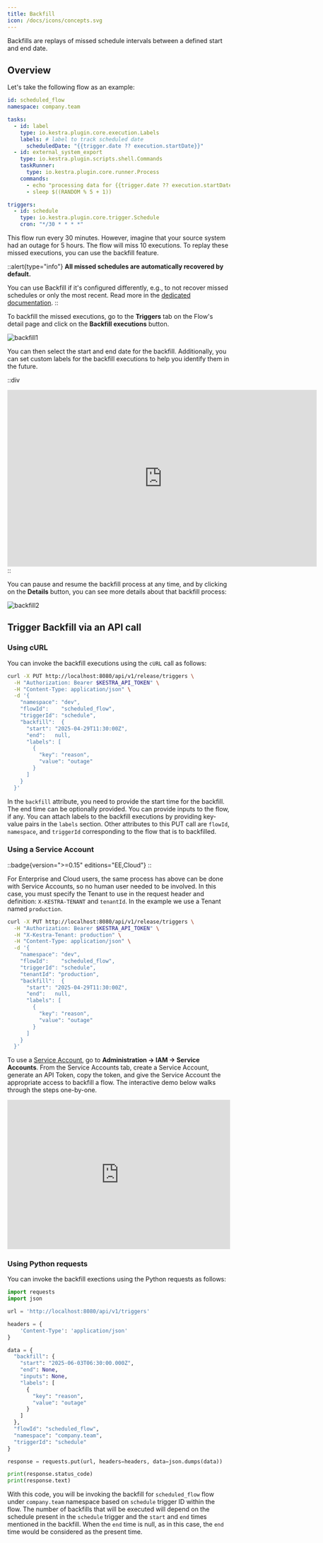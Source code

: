 ```yaml
---
title: Backfill
icon: /docs/icons/concepts.svg
---
```


Backfills are replays of missed schedule intervals between a defined start and end date.

## Overview

Let's take the following flow as an example:

```yaml
id: scheduled_flow
namespace: company.team

tasks:
  - id: label
    type: io.kestra.plugin.core.execution.Labels
    labels: # label to track scheduled date
      scheduledDate: "{{trigger.date ?? execution.startDate}}"
  - id: external_system_export
    type: io.kestra.plugin.scripts.shell.Commands
    taskRunner:
      type: io.kestra.plugin.core.runner.Process
    commands:
      - echo "processing data for {{trigger.date ?? execution.startDate}}"
      - sleep $((RANDOM % 5 + 1))

triggers:
  - id: schedule
    type: io.kestra.plugin.core.trigger.Schedule
    cron: "*/30 * * * *"
```

This flow run every 30 minutes. However, imagine that your source system had an outage for 5 hours. The flow will miss 10 executions. To replay these missed executions, you can use the backfill feature.

::alert{type="info"}
**All missed schedules are automatically recovered by default.**

You can use Backfill if it's configured differently, e.g., to not recover missed schedules or only the most recent. Read more in the [dedicated documentation](../04.workflow-components/07.triggers/01.schedule-trigger.md#recover-missed-schedules).
::

To backfill the missed executions, go to the **Triggers** tab on the Flow's detail page and click on the **Backfill executions** button.

![backfill1](/docs/workflow-components/backfill1.png)

You can then select the start and end date for the backfill. Additionally, you can set custom labels for the backfill executions to help you identify them in the future.

::div
<iframe width="700" height="400" src="https://www.youtube.com/embed/iVTrBdYGbew?si=3GFA0TOZPhOIKc-Q" title="YouTube video player" frameborder="0" allow="accelerometer; autoplay; clipboard-write; encrypted-media; gyroscope; picture-in-picture; web-share" allowfullscreen></iframe>
::

You can pause and resume the backfill process at any time, and by clicking on the **Details** button, you can see more details about that backfill process:

![backfill2](/docs/workflow-components/backfill2.png)

## Trigger Backfill via an API call

### Using cURL

You can invoke the backfill executions using the `cURL` call as follows:

```sh
curl -X PUT http://localhost:8080/api/v1/release/triggers \
  -H "Authorization: Bearer $KESTRA_API_TOKEN" \
  -H "Content-Type: application/json" \
  -d '{
    "namespace": "dev",
    "flowId":    "scheduled_flow",
    "triggerId": "schedule",
    "backfill":  {
      "start": "2025-04-29T11:30:00Z",
      "end":   null,
      "labels": [
        {
          "key": "reason",
          "value": "outage"
        }
      ]
    }
  }'
```

In the `backfill` attribute, you need to provide the start time for the backfill. The end time can be optionally provided. You can provide inputs to the flow, if any. You can attach labels to the backfill executions by providing key-value pairs in the `labels` section. Other attributes to this PUT call are `flowId`, `namespace`, and `triggerId` corresponding to the flow that is to backfilled.

### Using a Service Account

::badge{version=">=0.15" editions="EE,Cloud"}
::

For Enterprise and Cloud users, the same process has above can be done with Service Accounts, so no human user needed to be involved. In this case, you must specify the Tenant to use in the request header and definition: `X-KESTRA-TENANT` and `tenantId`. In the example we use a Tenant named `production`. 

```sh
curl -X PUT http://localhost:8080/api/v1/release/triggers \
  -H "Authorization: Bearer $KESTRA_API_TOKEN" \
  -H "X-Kestra-Tenant: production" \
  -H "Content-Type: application/json" \
  -d '{
    "namespace": "dev",
    "flowId":    "scheduled_flow",
    "triggerId": "schedule",
    "tenantId": "production",
    "backfill":  {
      "start": "2025-04-29T11:30:00Z",
      "end":   null,
      "labels": [
        {
          "key": "reason",
          "value": "outage"
        }
      ]
    }
  }'
```

To use a [Service Account](../06.enterprise/03.auth/service-accounts.md), go to **Administration -> IAM -> Service Accounts**. From the Service Accounts tab, create a Service Account, generate an API Token, copy the token, and give the Service Account the appropriate access to backfill a flow. The interactive demo below walks through the steps one-by-one.

<div style="position: relative; padding-bottom: calc(58.86243386243386% + 41px); height: 0; width: 100%;"><iframe src="https://demo.arcade.software/o5EBopJ72zF4AD6SVkIu?embed&embed_mobile=tab&embed_desktop=inline&show_copy_link=true" title="Overview | Kestra EE - dev" frameborder="0" loading="lazy" webkitallowfullscreen mozallowfullscreen allowfullscreen allow="clipboard-write" style="position: absolute; top: 0; left: 0; width: 100%; height: 100%; color-scheme: light;" ></iframe></div>

### Using Python requests

You can invoke the backfill exections using the Python requests as follows:

```python
import requests
import json

url = 'http://localhost:8080/api/v1/triggers'

headers = {
    'Content-Type': 'application/json'
}

data = {
  "backfill": {
    "start": "2025-06-03T06:30:00.000Z",
    "end": None,
    "inputs": None,
    "labels": [
      {
        "key": "reason",
        "value": "outage"
      }
    ]
  },
  "flowId": "scheduled_flow",
  "namespace": "company.team",
  "triggerId": "schedule"
}

response = requests.put(url, headers=headers, data=json.dumps(data))

print(response.status_code)
print(response.text)
```

With this code, you will be invoking the backfill for `scheduled_flow` flow under `company.team` namespace based on `schedule` trigger ID within the flow. The number of backfills that will be executed will depend on the schedule present in the `schedule` trigger and the `start` and `end` times mentioned in the backfill. When the `end` time is null, as in this case, the `end` time would be considered as the present time.
